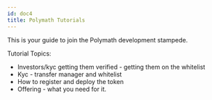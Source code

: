 ```yaml
---
id: doc4
title: Polymath Tutorials
---
```


This is your guide to join the Polymath development stampede.



Tutorial Topics:

- Investors/kyc getting them verified - getting them on the whitelist 
- Kyc - transfer manager and whitelist
- How to register and deploy the token 
- Offering - what you need for it.
